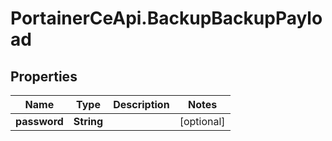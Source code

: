 # PortainerCeApi.BackupBackupPayload

## Properties
Name | Type | Description | Notes
------------ | ------------- | ------------- | -------------
**password** | **String** |  | [optional] 


